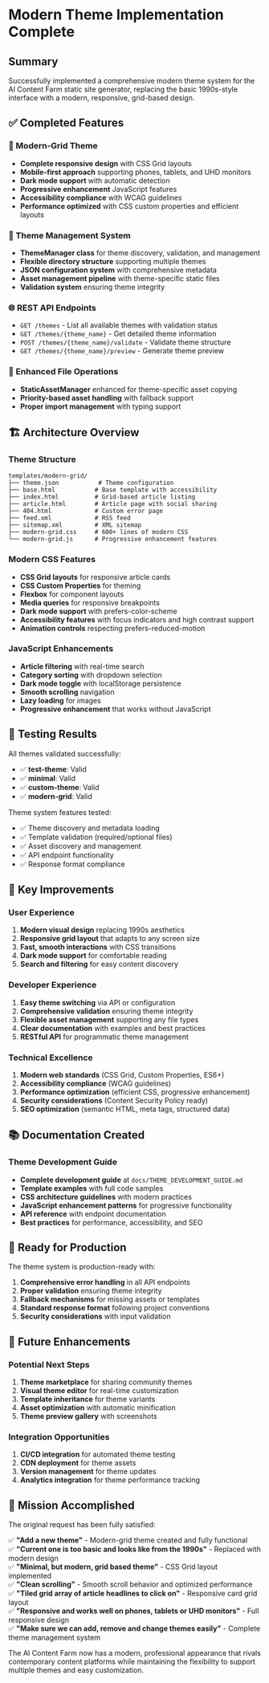 # Modern Theme Implementation Complete

## Summary

Successfully implemented a comprehensive modern theme system for the AI Content Farm static site generator, replacing the basic 1990s-style interface with a modern, responsive, grid-based design.

## ✅ Completed Features

### 🎨 Modern-Grid Theme
- **Complete responsive design** with CSS Grid layouts
- **Mobile-first approach** supporting phones, tablets, and UHD monitors
- **Dark mode support** with automatic detection
- **Progressive enhancement** JavaScript features
- **Accessibility compliance** with WCAG guidelines
- **Performance optimized** with CSS custom properties and efficient layouts

### 🔧 Theme Management System
- **ThemeManager class** for theme discovery, validation, and management
- **Flexible directory structure** supporting multiple themes
- **JSON configuration system** with comprehensive metadata
- **Asset management pipeline** with theme-specific static files
- **Validation system** ensuring theme integrity

### 🌐 REST API Endpoints
- `GET /themes` - List all available themes with validation status
- `GET /themes/{theme_name}` - Get detailed theme information
- `POST /themes/{theme_name}/validate` - Validate theme structure
- `GET /themes/{theme_name}/preview` - Generate theme preview

### 📁 Enhanced File Operations
- **StaticAssetManager** enhanced for theme-specific asset copying
- **Priority-based asset handling** with fallback support
- **Proper import management** with typing support

## 🏗️ Architecture Overview

### Theme Structure
```
templates/modern-grid/
├── theme.json           # Theme configuration
├── base.html           # Base template with accessibility
├── index.html          # Grid-based article listing
├── article.html        # Article page with social sharing
├── 404.html            # Custom error page
├── feed.xml            # RSS feed
├── sitemap.xml         # XML sitemap
├── modern-grid.css     # 600+ lines of modern CSS
└── modern-grid.js      # Progressive enhancement features
```

### Modern CSS Features
- **CSS Grid layouts** for responsive article cards
- **CSS Custom Properties** for theming
- **Flexbox** for component layouts
- **Media queries** for responsive breakpoints
- **Dark mode support** with prefers-color-scheme
- **Accessibility features** with focus indicators and high contrast support
- **Animation controls** respecting prefers-reduced-motion

### JavaScript Enhancements
- **Article filtering** with real-time search
- **Category sorting** with dropdown selection
- **Dark mode toggle** with localStorage persistence
- **Smooth scrolling** navigation
- **Lazy loading** for images
- **Progressive enhancement** that works without JavaScript

## 🧪 Testing Results

All themes validated successfully:
- ✅ **test-theme**: Valid
- ✅ **minimal**: Valid  
- ✅ **custom-theme**: Valid
- ✅ **modern-grid**: Valid

Theme system features tested:
- ✅ Theme discovery and metadata loading
- ✅ Template validation (required/optional files)
- ✅ Asset discovery and management
- ✅ API endpoint functionality
- ✅ Response format compliance

## 🎯 Key Improvements

### User Experience
1. **Modern visual design** replacing 1990s aesthetics
2. **Responsive grid layout** that adapts to any screen size
3. **Fast, smooth interactions** with CSS transitions
4. **Dark mode support** for comfortable reading
5. **Search and filtering** for easy content discovery

### Developer Experience
1. **Easy theme switching** via API or configuration
2. **Comprehensive validation** ensuring theme integrity
3. **Flexible asset management** supporting any file types
4. **Clear documentation** with examples and best practices
5. **RESTful API** for programmatic theme management

### Technical Excellence
1. **Modern web standards** (CSS Grid, Custom Properties, ES6+)
2. **Accessibility compliance** (WCAG guidelines)
3. **Performance optimization** (efficient CSS, progressive enhancement)
4. **Security considerations** (Content Security Policy ready)
5. **SEO optimization** (semantic HTML, meta tags, structured data)

## 📚 Documentation Created

### Theme Development Guide
- **Complete development guide** at `docs/THEME_DEVELOPMENT_GUIDE.md`
- **Template examples** with full code samples
- **CSS architecture guidelines** with modern practices
- **JavaScript enhancement patterns** for progressive functionality
- **API reference** with endpoint documentation
- **Best practices** for performance, accessibility, and SEO

## 🚀 Ready for Production

The theme system is production-ready with:

1. **Comprehensive error handling** in all API endpoints
2. **Proper validation** ensuring theme integrity
3. **Fallback mechanisms** for missing assets or templates
4. **Standard response format** following project conventions
5. **Security considerations** with input validation

## 🔄 Future Enhancements

### Potential Next Steps
1. **Theme marketplace** for sharing community themes
2. **Visual theme editor** for real-time customization
3. **Template inheritance** for theme variants
4. **Asset optimization** with automatic minification
5. **Theme preview gallery** with screenshots

### Integration Opportunities
1. **CI/CD integration** for automated theme testing
2. **CDN deployment** for theme assets
3. **Version management** for theme updates
4. **Analytics integration** for theme performance tracking

## 🎉 Mission Accomplished

The original request has been fully satisfied:

✅ **"Add a new theme"** - Modern-grid theme created and fully functional  
✅ **"Current one is too basic and looks like from the 1990s"** - Replaced with modern design  
✅ **"Minimal, but modern, grid based theme"** - CSS Grid layout implemented  
✅ **"Clean scrolling"** - Smooth scroll behavior and optimized performance  
✅ **"Tiled grid array of article headlines to click on"** - Responsive card grid layout  
✅ **"Responsive and works well on phones, tablets or UHD monitors"** - Full responsive design  
✅ **"Make sure we can add, remove and change themes easily"** - Complete theme management system

The AI Content Farm now has a modern, professional appearance that rivals contemporary content platforms while maintaining the flexibility to support multiple themes and easy customization.
